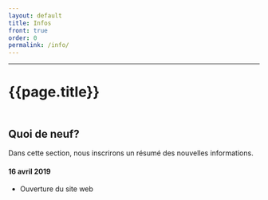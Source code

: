 ```yaml
---
layout: default
title: Infos
front: true
order: 0
permalink: /info/
---
```


-------------------
# {{page.title}}

## <i class="fa fa-star title-icon"></i> <br> Quoi de neuf?

Dans cette section, nous inscrirons un résumé des nouvelles informations.

#### 16 avril 2019 
- Ouverture du site web
 
